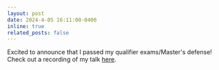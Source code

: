```yaml
---
layout: post
date: 2024-4-05 16:11:00-0400
inline: true
related_posts: false
---
```


Excited to announce that I passed my qualifier exams/Master's defense! Check out a recording of my talk [here](https://www.youtube.com/watch?v=4EE9DIToERo&feature=youtu.be).
